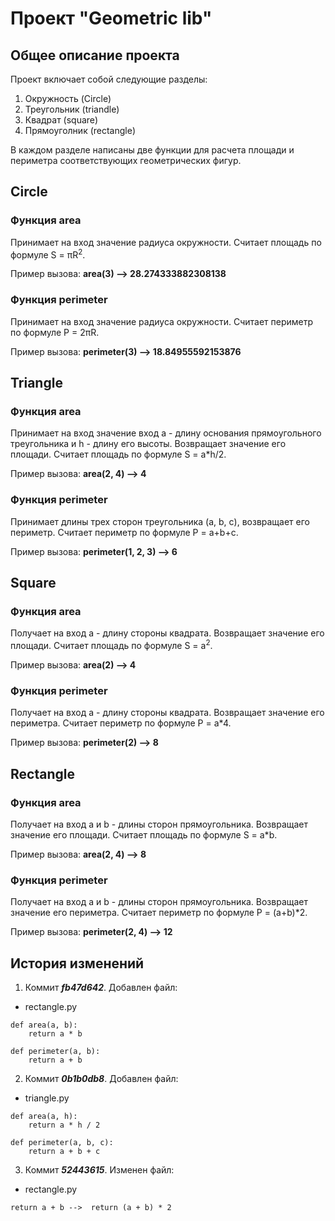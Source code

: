 # Проект "Geometric lib"
## Общее описание проекта
Проект включает собой следующие разделы:

1. Окружность (Circle)
2. Треугольник (triandle)
3. Квадрат (square)
4. Прямоуголник (rectangle)

В каждом разделе написаны две функции для расчета 
площади и периметра соответствующих геометрических фигур.

## Circle

### Функция area
 
Принимает на вход значение радиуса окружности. 
 Считает площадь по формуле S = πR<sup>2</sup>.

Пример вызова: **area(3) --> 28.274333882308138**
### Функция perimeter

Принимает на вход значение радиуса окружности. 
 Считает периметр по формуле P = 2πR.

Пример вызова: **perimeter(3) --> 18.84955592153876**
## Triangle

### Функция area
 
Принимает на вход значение вход 
a - длину основания прямоугольного треугольника и 
h - длину его высоты.
Возвращает значение его площади. 
Считает площадь по формуле S = a*h/2.

Пример вызова: **area(2, 4) --> 4**
### Функция perimeter

Принимает длины трех сторон треугольника (a, b, c), 
возвращает его периметр. 
Считает периметр по формуле P = a+b+c.

Пример вызова: **perimeter(1, 2, 3) --> 6**
## Square

### Функция area
 
Получает на вход a - длину стороны квадрата. 
Возвращает значение его площади. 
Считает площадь по формуле S = a<sup>2</sup>.

Пример вызова: **area(2) --> 4**
### Функция perimeter

Получает на вход a - длину стороны квадрата. 
Возвращает значение его периметра.
Считает периметр по формуле P = a*4.

Пример вызова: **perimeter(2) --> 8**
## Rectangle

### Функция area
 
Получает на вход a и b - длины сторон прямоугольника. 
Возвращает значение его площади.
Считает площадь по формуле S = a*b.

Пример вызова: **area(2, 4) --> 8**
### Функция perimeter

Получает на вход a и b - длины сторон прямоугольника. 
Возвращает значение его периметра.
Считает периметр по формуле P = (a+b)*2.

Пример вызова: **perimeter(2, 4) --> 12**
## История изменений

1. Коммит **_fb47d642_**. Добавлен файл:
- rectangle.py
```
def area(a, b): 
    return a * b 

def perimeter(a, b): 
    return a + b 

```
2.  Коммит **_0b1b0db8_**. Добавлен файл:
- triangle.py
```
def area(a, h): 
    return a * h / 2 

def perimeter(a, b, c): 
    return a + b + c 

```
3.  Коммит **_52443615_**. Изменен файл:
- rectangle.py
```
return a + b -->  return (a + b) * 2 
```